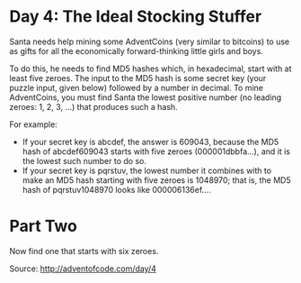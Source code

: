 Day 4: The Ideal Stocking Stuffer
================================

Santa needs help mining some AdventCoins (very similar to bitcoins) to use as
gifts for all the economically forward-thinking little girls and boys.

To do this, he needs to find MD5 hashes which, in hexadecimal, start with at
least five zeroes. The input to the MD5 hash is some secret key (your puzzle
input, given below) followed by a number in decimal. To mine AdventCoins, you
must find Santa the lowest positive number (no leading zeroes: 1, 2, 3, ...)
that produces such a hash.

For example:
- If your secret key is abcdef, the answer is 609043, because the MD5 hash of
  abcdef609043 starts with five zeroes (000001dbbfa...), and it is the lowest
  such number to do so.
- If your secret key is pqrstuv, the lowest number it combines with to make an
  MD5 hash starting with five zeroes is 1048970; that is, the MD5 hash of
  pqrstuv1048970 looks like 000006136ef....

Part Two
========

Now find one that starts with six zeroes.

Source: http://adventofcode.com/day/4
